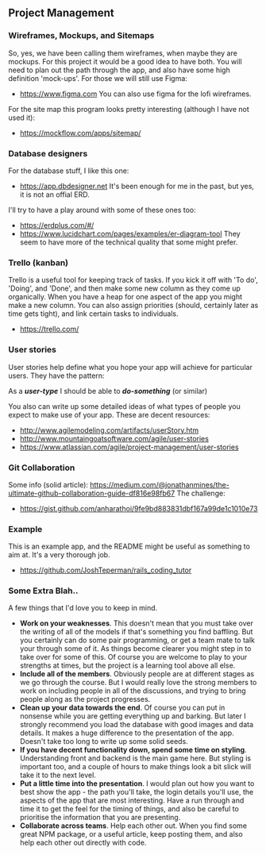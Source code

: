 ## Project Management

### Wireframes, Mockups, and Sitemaps
So, yes, we have been calling them wireframes, when maybe they are mockups. For this project it would be a good idea to have both. You will need to plan out the path through the app, and also have some high definition 'mock-ups'.
For those we will still use Figma:
- https://www.figma.com
You can also use figma for the lofi wireframes.

For the site map this program looks pretty interesting (although I have not used it): 
- https://mockflow.com/apps/sitemap/ 

### Database designers
For the database stuff, I like this one:
- https://app.dbdesigner.net
It's been enough for me in the past, but yes, it is not an offial ERD.

I'll try to have a play around with some of these ones too:
- https://erdplus.com/#/
- https://www.lucidchart.com/pages/examples/er-diagram-tool
They seem to have more of the technical quality that some might prefer.

### Trello (kanban)
Trello is a useful tool for keeping track of tasks. If you kick it off with 'To do', 'Doing', and 'Done', and then make some new column as they come up organically. When you have a heap for one aspect of the app you might make a new column. You can also assign priorities (should, certainly later as time gets tight), and link certain tasks to individuals. 
- https://trello.com/

### User stories
User stories help define what you hope your app will achieve for particular users. They have the pattern:

As a **_user-type_** I should be able to _**do-something**_ (or similar)

You also can write up some detailed ideas of what types of people you expect to make use of your app.
These are decent resources:
- http://www.agilemodeling.com/artifacts/userStory.htm
- http://www.mountaingoatsoftware.com/agile/user-stories
- https://www.atlassian.com/agile/project-management/user-stories

### Git Collaboration
Some info (solid article):
https://medium.com/@jonathanmines/the-ultimate-github-collaboration-guide-df816e98fb67
The challenge:
- https://gist.github.com/anharathoi/9fe9bd883831dbf167a99de1c1010e73


### Example
This is an example app, and the README might be useful as something to aim at. It's a very thorough job. 
- https://github.com/JoshTeperman/rails_coding_tutor

### Some Extra Blah..
A few things that I'd love you to keep in mind.
- **Work on your weaknesses**. This doesn't mean that you must take over the writing of all of the models if that's something you find baffling. But you certainly can do some pair programming, or get a team mate to talk your through some of it. As things become clearer you might step in to take over for some of this. Of course you are welcome to play to your strengths at times, but the project is a learning tool above all else.
- **Include all of the members**. Obviously people are at different stages as we go through the course. But I would really love the strong members to work on including people in all of the discussions, and trying to bring people along as the project progresses. 
- **Clean up your data towards the end**. Of course you can put in nonsense while you are getting everything up and barking. But later I strongly recommend you load the database with good images and data details. It makes a huge difference to the presentation of the app. Doesn't take too long to write up some solid seeds.
- **If you have decent functionality down, spend some time on styling**. Understanding front and backend is the main game here. But styling is important too, and a couple of hours to make things look a bit slick will take it to the next level.
- **Put a little time into the presentation**. I would plan out how you want to best show the app - the path you'll take, the login details you'll use, the aspects of the app that are most interesting. Have a run through and time it to get the feel for the timing of things, and also be careful to prioritise the information that you are presenting. 
- **Collaborate across teams**. Help each other out. When you find some great NPM package, or a useful article, keep posting them, and also help each other out directly with code. 